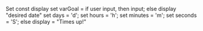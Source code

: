 Set const display 
set varGoal = if user input, then input;
    else display "desired date"
    set days = 'd';
    set hours = 'h';
    set minutes = 'm';
    set seconds = 'S';
     else display = "Times up!"

